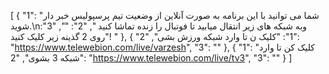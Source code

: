 [
  {
    "1": "شما می توانید با این برنامه به صورت آنلاین از وضعیت تیم پرسپولیس خبر دار شوید.\nوبه شبکه های زیر انتقال میابید تا فوتبال را زنده تماشا کنید ",
    "2": "",
    "3": "روی 2 گذینه زیر کلیک کنید! "
  },
  {
    "1": "کلیک ن تا وارد شبکه ورزش بشی",
    "2": "https://www.telewebion.com/live/varzesh",
    "3": ""
  },
  {
    "1": "کلیک کن تا وارد شبکه 3 بشوی",
    "2": "https://www.telewebion.com/live/tv3",
    "3": ""
  }
]
